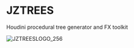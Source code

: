 # JZTREES
Houdini procedural tree generator and FX toolkit

![JZTREESLOGO_256](https://user-images.githubusercontent.com/23189306/125146790-1aa98680-e16b-11eb-91e7-02d2d0a94058.png)


